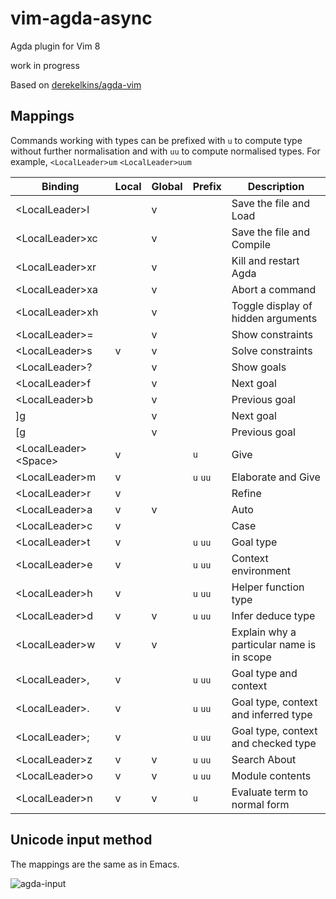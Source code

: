 # vim-agda-async

Agda plugin for Vim 8

work in progress

Based on [derekelkins/agda-vim](https://github.com/derekelkins/agda-vim)

## Mappings

Commands working with types can be prefixed with `u` to compute
type without further normalisation and with `uu` to compute
normalised types.
For example, `<LocalLeader>um` `<LocalLeader>uum`

| Binding                | Local | Global | Prefix   | Description |
| ---------------------- | ----- | ------ | -------- | ----------- |
| \<LocalLeader>l        |       | v      |          | Save the file and Load |
| \<LocalLeader>xc       |       | v      |          | Save the file and Compile |
| \<LocalLeader>xr       |       | v      |          | Kill and restart Agda |
| \<LocalLeader>xa       |       | v      |          | Abort a command |
| \<LocalLeader>xh       |       | v      |          | Toggle display of hidden arguments |
| \<LocalLeader>=        |       | v      |          | Show constraints |
| \<LocalLeader>s        | v     | v      |          | Solve constraints |
| \<LocalLeader>?        |       | v      |          | Show goals |
| \<LocalLeader>f        |       | v      |          | Next goal |
| \<LocalLeader>b        |       | v      |          | Previous goal |
| \]g                    |       | v      |          | Next goal |
| \[g                    |       | v      |          | Previous goal |
| \<LocalLeader>\<Space> | v     |        | `u`      | Give |
| \<LocalLeader>m        | v     |        | `u` `uu` | Elaborate and Give |
| \<LocalLeader>r        | v     |        |          | Refine |
| \<LocalLeader>a        | v     | v      |          | Auto |
| \<LocalLeader>c        | v     |        |          | Case |
| \<LocalLeader>t        | v     |        | `u` `uu` | Goal type |
| \<LocalLeader>e        | v     |        | `u` `uu` | Context environment |
| \<LocalLeader>h        | v     |        | `u` `uu` | Helper function type |
| \<LocalLeader>d        | v     | v      | `u` `uu` | Infer deduce type |
| \<LocalLeader>w        | v     | v      |          | Explain why a particular name is in scope |
| \<LocalLeader>,        | v     |        | `u` `uu` | Goal type and context |
| \<LocalLeader>.        | v     |        | `u` `uu` | Goal type, context and inferred type |
| \<LocalLeader>;        | v     |        | `u` `uu` | Goal type, context and checked type |
| \<LocalLeader>z        | v     | v      | `u` `uu` | Search About |
| \<LocalLeader>o        | v     | v      | `u` `uu` | Module contents |
| \<LocalLeader>n        | v     | v      | `u`      | Evaluate term to normal form |

## Unicode input method

The mappings are the same as in Emacs.

![agda-input](https://user-images.githubusercontent.com/16625236/62736569-2fc88880-ba1d-11e9-9ee1-c9240577131b.gif)

